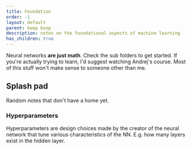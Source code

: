 ```yaml
---
title: Foundation
order: -1
layout: default
parent: beep boop
description: notes on the foundational aspects of machine learning
has_children: true
---
```


Neural networks **are just math**. Check the sub folders to get started. If you're actually trying to learn, I'd suggest watching Andrej's course. Most of this stuff won't make sense to someone other than me.

## Splash pad

Random notes that don't have a home yet.

### Hyperparameters

Hyperparameters are design choices made by the creator of the neural network that tune various characteristics of the NN. E.g. how many layers exist in the hidden layer.
